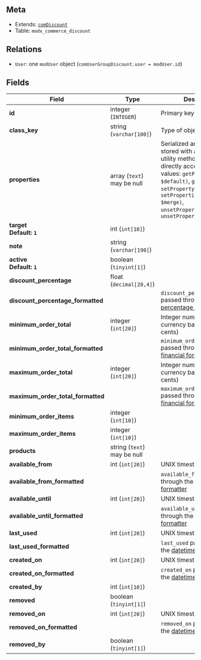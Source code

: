 ## Meta

- Extends: [`comDiscount`](comDiscount)
- Table: `modx_commerce_discount`

## Relations

- `User`: one `modUser` object (`comUserGroupDiscount.user = modUser.id`)

## Fields


| Field | Type | Description |
| ----- | ---- | ----------- |
| **id** | integer (`INTEGER`) | Primary key |
| **class_key** | string (`varchar[100]`) | Type of object |
| **properties** | array (`text`)<br>may be null | Serialized arbitrary data stored with an object. Use utility methods instead of directly accessing these values: `getProperty($key, $default)`, `getProperties()`, `setProperty($key, $value)`, `setProperties($properties, $merge)`, `unsetProperty($key)`, `unsetProperties($keys)` |
| **target<br>Default: `1`** | int (`int[10]`) |  |
| **note** | string (`varchar[190]`) |  |
| **active<br>Default: `1`** | boolean (`tinyint[1]`) |  |
| **discount_percentage** | float (`decimal[20,4]`) |  |
| **discount_percentage_formatted** |  | `discount_percentage` passed through the [percentage formatter](../Formatters/percentage) |
| **minimum_order_total** | integer (`int[20]`) | Integer number in the currency base unit (e.g. cents) |
| **minimum_order_total_formatted** |  | `minimum_order_total` passed through the [financial formatter](../Formatters/financial) |
| **maximum_order_total** | integer (`int[20]`) | Integer number in the currency base unit (e.g. cents) |
| **maximum_order_total_formatted** |  | `maximum_order_total` passed through the [financial formatter](../Formatters/financial) |
| **minimum_order_items** | integer (`int[10]`) |  |
| **maximum_order_items** | integer (`int[10]`) |  |
| **products** | string (`text`)<br>may be null |  |
| **available_from** | int (`int[20]`) | UNIX timestamp |
| **available_from_formatted** |  | `available_from` passed through the [datetime formatter](../Formatters/datetime) |
| **available_until** | int (`int[20]`) | UNIX timestamp |
| **available_until_formatted** |  | `available_until` passed through the [datetime formatter](../Formatters/datetime) |
| **last_used** | int (`int[20]`) | UNIX timestamp |
| **last_used_formatted** |  | `last_used` passed through the [datetime formatter](../Formatters/datetime) |
| **created_on** | int (`int[20]`) | UNIX timestamp |
| **created_on_formatted** |  | `created_on` passed through the [datetime formatter](../Formatters/datetime) |
| **created_by** | int (`int[10]`) |  |
| **removed** | boolean (`tinyint[1]`) |  |
| **removed_on** | int (`int[20]`) | UNIX timestamp |
| **removed_on_formatted** |  | `removed_on` passed through the [datetime formatter](../Formatters/datetime) |
| **removed_by** | boolean (`tinyint[1]`) |  |
